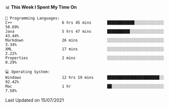 
<!--START_SECTION:waka-->
📊 **This Week I Spent My Time On** 

```text
💬 Programming Languages: 
C++                      6 hrs 45 mins       ████████████░░░░░░░░░░░░░   50.69% 
Java                     5 hrs 47 mins       ██████████░░░░░░░░░░░░░░░   43.44% 
Markdown                 26 mins             ░░░░░░░░░░░░░░░░░░░░░░░░░   3.34% 
XML                      17 mins             ░░░░░░░░░░░░░░░░░░░░░░░░░   2.22% 
Properties               2 mins              ░░░░░░░░░░░░░░░░░░░░░░░░░   0.29%

💻 Operating System: 
Windows                  12 hrs 19 mins      ███████████████████████░░   92.42% 
Mac                      1 hr                ██░░░░░░░░░░░░░░░░░░░░░░░   7.58%

```


 Last Updated on 15/07/2021
<!--END_SECTION:waka-->
